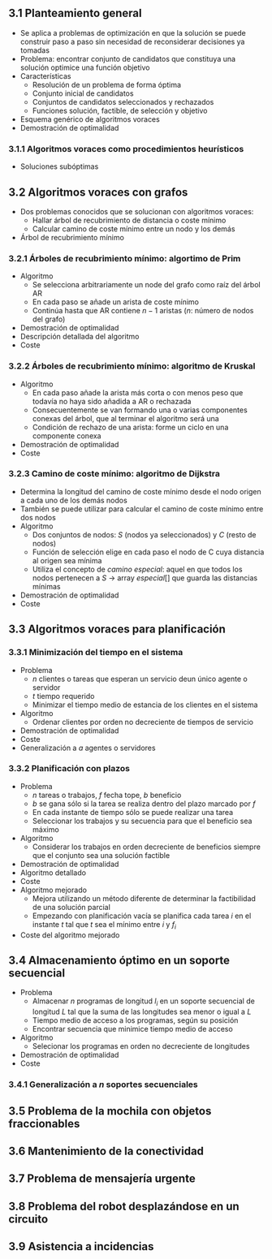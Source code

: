 ## 3.1 Planteamiento general
- Se aplica a problemas de optimización en que la solución se puede construir paso a paso sin necesidad de reconsiderar decisiones ya tomadas
- Problema: encontrar conjunto de candidatos que constituya una solución optimice una función objetivo
- Características
	- Resolución de un problema de forma óptima
	- Conjunto inicial de candidatos
	- Conjuntos de candidatos seleccionados y rechazados
	- Funciones solución, factible, de selección y objetivo
- Esquema genérico de algoritmos voraces
- Demostración de optimalidad
### 3.1.1 Algoritmos voraces como procedimientos heurísticos
- Soluciones subóptimas
## 3.2 Algoritmos voraces con grafos
- Dos problemas conocidos que se solucionan con algoritmos voraces:
	- Hallar árbol de recubrimiento de distancia o coste mínimo
	- Calcular camino de coste mínimo entre un nodo y los demás
- Árbol de recubrimiento mínimo
### 3.2.1 Árboles de recubrimiento mínimo: algortimo de Prim
- Algoritmo
	- Se selecciona arbitrariamente un node del grafo como raíz del árbol AR
	- En cada paso se añade un arista de coste mínimo
	- Continúa hasta que AR contiene $n-1$ aristas ($n$: número de nodos del grafo)
- Demostración de optimalidad
- Descripción detallada del algoritmo
- Coste
### 3.2.2 Árboles de recubrimiento mínimo: algoritmo de Kruskal
- Algoritmo
	- En cada paso añade la arista más corta o con menos peso que todavía no haya sido añadida  a AR o rechazada
	- Consecuentemente se van formando una o varias componentes conexas del árbol, que al terminar el algoritmo será una
	- Condición de rechazo de una arista: forme un ciclo en una componente conexa
- Demostración de optimalidad
- Coste
### 3.2.3 Camino de coste mínimo: algoritmo de Dijkstra
- Determina la longitud del camino de coste mínimo desde el nodo origen a cada uno de los demás nodos
- También se puede utilizar para calcular el camino de coste mínimo entre dos nodos
- Algoritmo
	- Dos conjuntos de nodos: $S$ (nodos ya seleccionados) y $C$ (resto de nodos)
	- Función de selección elige en cada paso el nodo de C cuya distancia al origen sea mínima
	- Utiliza el concepto de *camino especial*: aquel en que todos los nodos pertenecen a $S$ -> array $especial[]$ que guarda las distancias mínimas
- Demostración de optimalidad
- Coste
## 3.3 Algoritmos voraces para planificación
### 3.3.1 Minimización del tiempo en el sistema
- Problema
	- $n$ clientes o tareas que esperan un servicio deun único agente o servidor
	- $t$ tiempo requerido
	- Minimizar el tiempo medio de estancia de los clientes en el sistema
- Algoritmo
	- Ordenar clientes por orden no decreciente de tiempos de servicio
- Demostración de optimalidad
- Coste
- Generalización a $a$ agentes o servidores
### 3.3.2 Planificación con plazos
- Problema
	- $n$ tareas o trabajos, $f$ fecha tope, $b$ beneficio
	- $b$ se gana sólo si la tarea se realiza dentro del plazo marcado por $f$
	- En cada instante de tiempo sólo se puede realizar una tarea
	- Seleccionar los trabajos y su secuencia para que el beneficio sea máximo
- Algoritmo
	- Considerar los trabajos en orden decreciente de beneficios siempre que el conjunto sea una solución factible
- Demostración de optimalidad
- Algoritmo detallado
- Coste
- Algoritmo mejorado
	- Mejora utilizando un método diferente de determinar la factibilidad de una solución parcial
	- Empezando con planificación vacía se planifica cada tarea $i$ en el instante $t$ tal que $t$ sea el mínimo entre $i$ y $f_i$ 
- Coste del algoritmo mejorado
## 3.4 Almacenamiento óptimo en un soporte secuencial
- Problema
	- Almacenar $n$ programas de longitud $l_i$ en un soporte secuencial de longitud $L$ tal que la suma de las longitudes sea menor o igual a $L$
	- Tiempo medio de acceso a los programas, según su posición
	- Encontrar secuencia que minimice tiempo medio de acceso
- Algoritmo
	- Selecionar los programas en orden no decreciente de longitudes
- Demostración de optimalidad
- Coste
### 3.4.1 Generalización a $n$ soportes secuenciales
## 3.5 Problema de la mochila con objetos fraccionables

## 3.6 Mantenimiento de la conectividad
## 3.7 Problema de mensajería urgente
## 3.8 Problema del robot desplazándose en un circuito
## 3.9 Asistencia a incidencias
